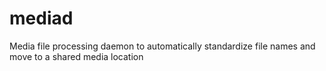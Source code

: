 mediad
======

Media file processing daemon to automatically standardize file names and move to a shared media location